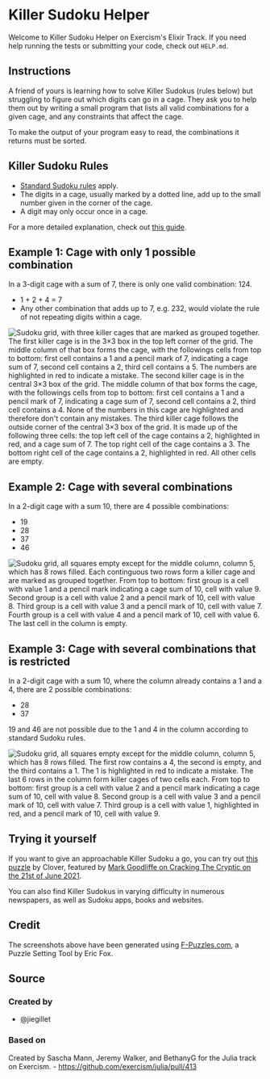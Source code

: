 # Killer Sudoku Helper

Welcome to Killer Sudoku Helper on Exercism's Elixir Track.
If you need help running the tests or submitting your code, check out `HELP.md`.

## Instructions

A friend of yours is learning how to solve Killer Sudokus (rules below) but struggling to figure out which digits can go in a cage.
They ask you to help them out by writing a small program that lists all valid combinations for a given cage, and any constraints that affect the cage.

To make the output of your program easy to read, the combinations it returns must be sorted.

## Killer Sudoku Rules

- [Standard Sudoku rules][sudoku-rules] apply.
- The digits in a cage, usually marked by a dotted line, add up to the small number given in the corner of the cage.
- A digit may only occur once in a cage.

For a more detailed explanation, check out [this guide][killer-guide].

## Example 1: Cage with only 1 possible combination

In a 3-digit cage with a sum of 7, there is only one valid combination: 124.

- 1 + 2 + 4 = 7
- Any other combination that adds up to 7, e.g. 232, would violate the rule of not repeating digits within a cage.

![Sudoku grid, with three killer cages that are marked as grouped together. The first killer cage is in the 3×3 box in the top left corner of the grid. The middle column of that box forms the cage, with the followings cells from top to bottom: first cell contains a 1 and a pencil mark of 7, indicating a cage sum of 7, second cell contains a 2, third cell contains a 5. The numbers are highlighted in red to indicate a mistake. The second killer cage is in the central 3×3 box of the grid. The middle column of that box forms the cage, with the followings cells from top to bottom: first cell contains a 1 and a pencil mark of 7, indicating a cage sum of 7, second cell contains a 2, third cell contains a 4. None of the numbers in this cage are highlighted and therefore don't contain any mistakes. The third killer cage follows the outside corner of the central 3×3 box of the grid. It is made up of the following three cells: the top left cell of the cage contains a 2, highlighted in red, and a cage sum of 7. The top right cell of the cage contains a 3. The bottom right cell of the cage contains a 2, highlighted in red. All other cells are empty.][one-solution-img]

## Example 2: Cage with several combinations

In a 2-digit cage with a sum 10, there are 4 possible combinations:

- 19
- 28
- 37
- 46

![Sudoku grid, all squares empty except for the middle column, column 5, which has 8 rows filled. Each continguous two rows form a killer cage and are marked as grouped together. From top to bottom: first group is a cell with value 1 and a pencil mark indicating a cage sum of 10, cell with value 9. Second group is a cell with value 2 and a pencil mark of 10, cell with value 8. Third group is a cell with value 3 and a pencil mark of 10, cell with value 7. Fourth group is a cell with value 4 and a pencil mark of 10, cell with value 6. The last cell in the column is empty.][four-solutions-img]

## Example 3: Cage with several combinations that is restricted

In a 2-digit cage with a sum 10, where the column already contains a 1 and a 4, there are 2 possible combinations:

- 28
- 37

19 and 46 are not possible due to the 1 and 4 in the column according to standard Sudoku rules.

![Sudoku grid, all squares empty except for the middle column, column 5, which has 8 rows filled. The first row contains a 4, the second is empty, and the third contains a 1. The 1 is highlighted in red to indicate a mistake. The last 6 rows in the column form killer cages of two cells each. From top to bottom: first group is a cell with value 2 and a pencil mark indicating a cage sum of 10, cell with value 8. Second group is a cell with value 3 and a pencil mark of 10, cell with value 7. Third group is a cell with value 1, highlighted in red, and a pencil mark of 10, cell with value 9.][not-possible-img]

## Trying it yourself

If you want to give an approachable Killer Sudoku a go, you can try out [this puzzle][clover-puzzle] by Clover, featured by [Mark Goodliffe on Cracking The Cryptic on the 21st of June 2021][goodliffe-video].

You can also find Killer Sudokus in varying difficulty in numerous newspapers, as well as Sudoku apps, books and websites.

## Credit

The screenshots above have been generated using [F-Puzzles.com](https://www.f-puzzles.com/), a Puzzle Setting Tool by Eric Fox.

[sudoku-rules]: https://masteringsudoku.com/sudoku-rules-beginners/
[killer-guide]: https://masteringsudoku.com/killer-sudoku/
[one-solution-img]: https://exercism-v3-icons.s3.eu-west-2.amazonaws.com/images/exercises/killer-sudoku-helper/example1.png
[four-solutions-img]: https://exercism-v3-icons.s3.eu-west-2.amazonaws.com/images/exercises/killer-sudoku-helper/example2.png
[not-possible-img]: https://exercism-v3-icons.s3.eu-west-2.amazonaws.com/images/exercises/killer-sudoku-helper/example3.png
[clover-puzzle]: https://app.crackingthecryptic.com/sudoku/HqTBn3Pr6R
[goodliffe-video]: https://youtu.be/c_NjEbFEeW0?t=1180

## Source

### Created by

- @jiegillet

### Based on

Created by Sascha Mann, Jeremy Walker, and BethanyG for the Julia track on Exercism. - https://github.com/exercism/julia/pull/413